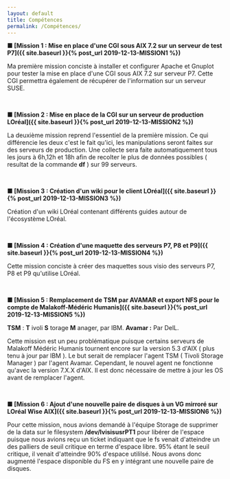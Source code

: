```yaml
---
layout: default
title: Compétences
permalink: /Compétences/
---
```


<span><strong>■ [Mission 1 : Mise en place d'une CGI sous AIX 7.2 sur un serveur de test P7]({{ site.baseurl }}{% post_url 2019-12-13-MISSION1 %})</strong></span>

Ma première mission conciste à installer et configurer Apache et Gnuplot pour tester la mise en place d'une CGI sous AIX 7.2 sur serveur P7. Cette CGI permettra également de récupérer de l'information sur un serveur SUSE.

&nbsp;


<span><strong>■ [Mission 2 : Mise en place de la CGI sur un serveur de production LOréal]({{ site.baseurl }}{% post_url 2019-12-13-MISSION2 %})</strong></span>

La deuxième mission reprend l'essentiel de la première mission. Ce qui différencie les deux c'est le fait qu'ici, les manipulations seront faites sur des serveurs de production. Une collecte sera faite automatiquement tous les jours à 6h,12h et 18h afin de recolter le plus de données possibles ( resultat de la commande __df__ ) sur 99 serveurs. 

&nbsp;


<span><strong>■ [Mission 3 : Création d'un wiki pour le client LOréal]({{ site.baseurl }}{% post_url 2019-12-13-MISSION3 %})</strong></span>

Création d'un wiki LOréal contenant différents guides autour de l'écosystème LOréal.


&nbsp;


<span><strong>■ [Mission 4 : Création d'une maquette des serveurs P7, P8 et P9]({{ site.baseurl }}{% post_url 2019-12-13-MISSION4 %})</strong></span>

Cette mission conciste à créer des maquettes sous visio des serveurs P7, P8 et P9 qu'utilise LOréal.


&nbsp;


<span><strong>■ [Mission 5 : Remplacement de TSM par AVAMAR et export NFS pour le compte de Malakoff-Médéric Humanis]({{ site.baseurl }}{% post_url 2019-12-13-MISSION5 %})</strong></span>

__TSM__ : __T__ ivoli __S__ torage __M__ anager, par IBM.
__Avamar :__ Par DelL.

Cette mission est un peu problématique puisque certains serveurs de Malakoff Médéric Humanis tournent encore sur la version 5.3 d'AIX ( plus tenu à jour par IBM ). Le but serait de remplacer l'agent TSM ( Tivoli Storage Manager ) par l'agent Avamar. Cependant, le nouvel agent ne fonctionne qu'avec la version 7.X.X d'AIX. Il est donc nécessaire de mettre à jour les OS avant de remplacer l'agent.


&nbsp;


<span><strong>■ [Mission 6 : Ajout d'une nouvelle paire de disques à un VG mirroré sur LOréal Wise AIX]({{ site.baseurl }}{% post_url 2019-12-13-MISSION6 %})</strong></span>

Pour cette mission, nous avions demandé à l'équipe Storage de supprimer de la data sur le filesystem __/dev/lvisisusrPT1__ pour libérer de l'espace puisque nous avions reçu un ticket indiquant que le fs venait d'atteindre un des palliers de seuil critique en terme d'espace libre. 95% étant le seuil critique, il venait d'atteindre 90% d'espace utililsé. Nous avons donc augmenté l'espace disponible du FS en y intégrant une nouvelle paire de disques.
